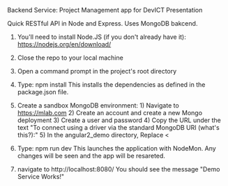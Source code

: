 Backend Service: Project Management app for DevICT Presentation

Quick RESTful API in Node and Express. Uses MongoDB bakcend.

1) You'll need to install Node.JS (if you don't already have it): https://nodejs.org/en/download/

2) Close the repo to your local machine

3) Open a command prompt in the project's root directory

4) Type: npm install This installs the dependencies as defined in the package.json file.

5) Create a sandbox MongoDB environment: 1) Navigate to https://mlab.com 2) Create an account and create a new Mongo deployment 3) Create a user and password 4) Copy the URL under the text "To connect using a driver via the standard MongoDB URI (what's this?):" 5) In the angular2_demo directory, Replace <

5) Type: npm run dev This launches the application with NodeMon. Any changes will be seen and the app will be resareted.

6) navigate to http://localhost:8080/ You should see the message "Demo Service Works!"
